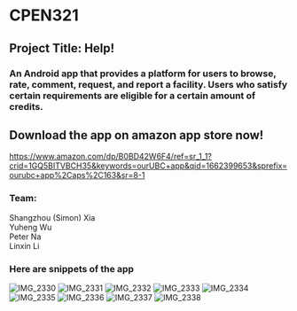 #   CPEN321
##  Project Title: Help!
### An Android app that provides a platform for users to browse, rate, comment, request, and report a facility. Users who satisfy certain requirements are eligible for a certain amount of credits. 

## Download the app on amazon app store now!
https://www.amazon.com/dp/B0BD42W6F4/ref=sr_1_1?crid=1GQ5BITVBCH35&keywords=ourUBC+app&qid=1662399653&sprefix=ourubc+app%2Caps%2C163&sr=8-1

### Team:
Shangzhou (Simon) Xia	  
Yuheng Wu 	    
Peter Na	      
Linxin Li	      

### Here are snippets of the app
![IMG_2330](https://user-images.githubusercontent.com/66461376/188350199-616238db-847d-46ff-a978-0c47eac343ae.JPG)
![IMG_2331](https://user-images.githubusercontent.com/66461376/188350205-f958549d-70d8-47a3-b0a7-a0ebc91ece24.JPG)
![IMG_2332](https://user-images.githubusercontent.com/66461376/188350216-d78b62b3-90c7-4394-9815-b77f30326366.JPG)
![IMG_2333](https://user-images.githubusercontent.com/66461376/188350222-e9418cb8-d9d7-4943-ac77-e955f1fab443.JPG)
![IMG_2334](https://user-images.githubusercontent.com/66461376/188350230-1e14fb9a-1565-47a4-b5fb-ce23fdff868b.JPG)
![IMG_2335](https://user-images.githubusercontent.com/66461376/188350236-21830a78-c80d-408f-a2ba-e61a2d39fb78.JPG)
![IMG_2336](https://user-images.githubusercontent.com/66461376/188350240-32ac1e7f-4e96-4966-b4a9-2d54da0e1c94.JPG)
![IMG_2337](https://user-images.githubusercontent.com/66461376/188350244-0520d50a-8956-4263-8e88-8f150a72d0c0.JPG)
![IMG_2338](https://user-images.githubusercontent.com/66461376/188350251-8aeb269a-c152-48c5-929a-0bd0d50cfe4e.JPG)
